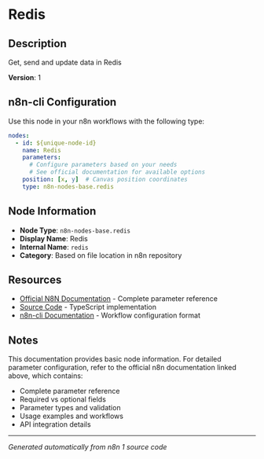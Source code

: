 # Redis

## Description

Get, send and update data in Redis

**Version**: 1

## n8n-cli Configuration

Use this node in your n8n workflows with the following type:

```yaml
nodes:
  - id: ${unique-node-id}
    name: Redis
    parameters:
      # Configure parameters based on your needs
      # See official documentation for available options
    position: [x, y]  # Canvas position coordinates
    type: n8n-nodes-base.redis
```

## Node Information

- **Node Type**: `n8n-nodes-base.redis`
- **Display Name**: Redis
- **Internal Name**: `redis`
- **Category**: Based on file location in n8n repository

## Resources

- [Official N8N Documentation](https://docs.n8n.io/integrations/builtin/app-nodes/n8n-nodes-base.redis/) - Complete parameter reference
- [Source Code](https://github.com/n8n-io/n8n/blob/master/packages/nodes-base/nodes/Redis/Redis.node.ts) - TypeScript implementation
- [n8n-cli Documentation](https://github.com/edenreich/n8n-cli) - Workflow configuration format

## Notes

This documentation provides basic node information. For detailed parameter configuration, 
refer to the official n8n documentation linked above, which contains:

- Complete parameter reference
- Required vs optional fields
- Parameter types and validation
- Usage examples and workflows
- API integration details

---
*Generated automatically from n8n 1 source code*
